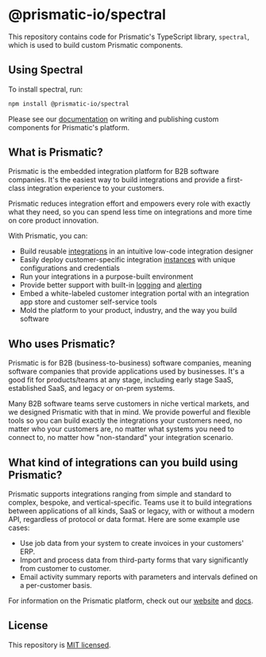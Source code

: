 # @prismatic-io/spectral

This repository contains code for Prismatic's TypeScript library, `spectral`, which is used to build custom Prismatic components.

## Using Spectral

To install spectral, run:

```bash
npm install @prismatic-io/spectral
```

Please see our [documentation](https://prismatic.io/docs/custom-components/writing-custom-components) on writing and publishing custom components for Prismatic's platform.

## What is Prismatic?

Prismatic is the embedded integration platform for B2B software companies. It's the easiest way to build integrations and provide a first-class integration experience to your customers.

Prismatic reduces integration effort and empowers every role with exactly what they need, so you can spend less time on integrations and more time on core product innovation.

With Prismatic, you can:

- Build reusable [integrations](https://prismatic.io/docs/integrations) in an intuitive low-code integration designer
- Easily deploy customer-specific integration [instances](https://prismatic.io/docs/instances) with unique configurations and credentials
- Run your integrations in a purpose-built environment
- Provide better support with built-in [logging](https://prismatic.io/docs/logging) and [alerting](https://prismatic.io/docs/monitoring-and-alerting)
- Embed a white-labeled customer integration portal with an integration app store and customer self-service tools
- Mold the platform to your product, industry, and the way you build software

## Who uses Prismatic?

Prismatic is for B2B (business-to-business) software companies, meaning software companies that provide applications used by businesses. It's a good fit for products/teams at any stage, including early stage SaaS, established SaaS, and legacy or on-prem systems.

Many B2B software teams serve customers in niche vertical markets, and we designed Prismatic with that in mind. We provide powerful and flexible tools so you can build exactly the integrations your customers need, no matter who your customers are, no matter what systems you need to connect to, no matter how "non-standard" your integration scenario.

## What kind of integrations can you build using Prismatic?

Prismatic supports integrations ranging from simple and standard to complex, bespoke, and vertical-specific.
Teams use it to build integrations between applications of all kinds, SaaS or legacy, with or without a modern API, regardless of protocol or data format.
Here are some example use cases:

- Use job data from your system to create invoices in your customers' ERP.
- Import and process data from third-party forms that vary significantly from customer to customer.
- Email activity summary reports with parameters and intervals defined on a per-customer basis.

For information on the Prismatic platform, check out our [website](https://prismatic.io) and [docs](https://prismatic.io/docs).

## License

This repository is [MIT licensed](./LICENSE).
